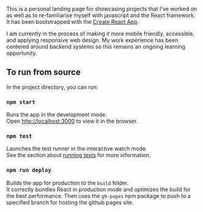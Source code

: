 This is a personal landing page for showcasing projects that I've worked on as well as to re-familiarise myself with javascript and the React framework. It has been bootstrapped with the [Create React App](https://github.com/facebook/create-react-app).

I am currently in the process of making it more mobile friendly, accessible, and applying responsive web design. My work experience has been centered around backend systems so this remains an ongoing learning opportunity.

## To run from source

In the project directory, you can run:

### `npm start`

Runs the app in the development mode.<br />
Open [http://localhost:3000](http://localhost:3000) to view it in the browser.


### `npm test`

Launches the test runner in the interactive watch mode.<br />
See the section about [running tests](https://facebook.github.io/create-react-app/docs/running-tests) for more information.

### `npm run deploy`

Builds the app for production to the `build` folder.<br />
It correctly bundles React in production mode and optimizes the build for the best performance. Then uses the `gh-pages` npm package to push to a specified branch for hosting the github pages site. 
